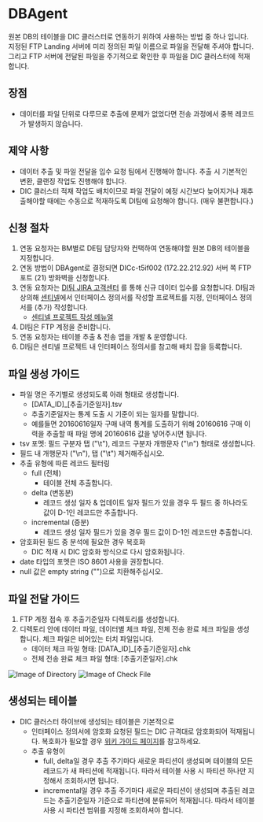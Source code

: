 # DBAgent
원본 DB의 테이블을 DIC 클러스터로 연동하기 위하여 사용하는 방법 중 하나 입니다. 지정된 FTP Landing 서버에 미리 정의된 파일 이름으로 파일을 전달해 주셔야 합니다. 그리고 FTP 서버에 전달된 파일을 주기적으로 확인한 후 파일을 DIC 클러스터에 적재합니다.

## 장점
* 데이터를 파일 단위로 다루므로 추출에 문제가 없었다면 전송 과정에서 중복 레코드가 발생하지 않습니다.

## 제약 사항
* 데이터 추출 및 파일 전달을 입수 요청 팀에서 진행해야 합니다. 추출 시 기본적인 변환, 클랜징 작업도 진행해야 합니다.
* DIC 클러스터 적재 작업도 배치이므로 파일 전달이 예정 시간보다 늦어지거나 재추출해야할 때에는 수동으로 적재하도록 DI팀에 요청해야 합니다. (매우 불편합니다.)

## 신청 절차
1. 연동 요청자는 BM별로 DE팀 담당자와 컨택하여 연동해야할 원본 DB의 테이블을 지정합니다.
2. 연동 방법이 DBAgent로 결정되면 DICc-t5if002 (172.22.212.92) 서버 쪽 FTP 포트 (21) 방화벽을 신청합니다.
3. 연동 요청자는 [DI팀 JIRA 고객센터](http://jira.skplanet.com/servicedesk/customer/portal/49) 를 통해 신규 데이터 입수를 요청합니다. DI팀과 상의해 [센티넬](http://sentinel.skplanet.com:8080)에서 인터페이스 정의서를 작성할 프로젝트를 지정, 인터페이스 정의서를 (추가) 작성합니다.
    * [센티넬 프로젝트 작성 메뉴얼](http://sentinel.skplanet.com:8080/docs/dbschema)
4. DI팀은 FTP 계정을 준비합니다.
5. 연동 요청자는 테이블 추출 & 전송 앱을 개발 & 운영합니다.
6. DI팀은 센티넬 프로젝트 내 인터페이스 정의서를 참고해 배치 잡을 등록합니다.

## 파일 생성 가이드
* 파일 명은 주기별로 생성되도록 아래 형태로 생성합니다.
    - [DATA_ID]_[추출기준일자].tsv
    - 추출기준일자는 통계 도출 시 기준이 되는 일자를 말합니다.
    - 예를들면 20160616일자 구매 내역 통계를 도출하기 위해 20160616 구매 이력을 추출할 때 파일 명에 20160616 값을 넣어주시면 됩니다.
* tsv 포멧: 필드 구분자 탭 ("\t"), 레코드 구분자 개행문자 ("\n") 형태로 생성합니다.
* 필드 내 개행문자 ("\n"), 탭 ("\t") 제거해주십시오.
* 추출 유형에 따른 레코드 필터링
    - full (전체)
        + 테이블 전체 추출합니다.
    - delta (변동분)
        + 레코드 생성 일자 & 업데이트 일자 필드가 있을 경우 두 필드 중 하나라도 값이 D-1인 레코드만 추출합니다.
    - incremental (증분)
        + 레코드 생성 일자 필드가 있을 경우 필드 값이 D-1인 레코드만 추출합니다.
* 암호화된 필드 중 분석에 필요한 경우 복호화
    - DIC 적재 시 DIC 암호화 방식으로 다시 암호화됩니다.
* date 타입의 포멧은 ISO 8601 사용을 권장합니다.
* null 값은 empty string ("")으로 치환해주십시오.

## 파일 전달 가이드
1. FTP 계정 접속 후 추출기준일자 디렉토리를 생성합니다.
2. 디렉토리 안에 데이터 파일, 데이터별 체크 파일, 전체 전송 완료 체크 파일을 생성합니다. 체크 파일은 비어있는 터치 파일입니다.
    - 데이터 체크 파일 형태: [DATA_ID]_[추출기준일자].chk
    - 전체 전송 완료 체크 파일 형태: [추출기준일자].chk

![Image of Directory](https://github.com/skpdi/sentinel-document/blob/master/schema/dbagent_directory.png?raw=true)
![Image of Check File](https://github.com/skpdi/sentinel-document/blob/master/schema/dbagent_check_file.png?raw=true)

## 생성되는 테이블
* DIC 클러스터 하이브에 생성되는 테이블은 기본적으로 
    - 인터페이스 정의서에 암호화 요청된 필드는 DIC 규격대로 암호화되어 적재됩니다. 복호화가 필요할 경우 [위키 가이드 페이지](http://wiki.skplanet.com/pages/viewpage.action?pageId=55452400)를 참고하세요.
    - 추출 유형이 
        + full, delta일 경우 추출 주기마다 새로운 파티션이 생성되며 테이블의 모든 레코드가 새 파티션에 적재됩니다. 따라서 테이블 사용 시 파티션 하나만 지정해서 조회하시면 됩니다.
        + incremental일 경우 추출 주기마다 새로운 파티션이 생성되며 추출된 레코드는 추출기준일자 기준으로 파티션에 분류되어 적재됩니다. 따라서 테이블 사용 시 파티션 범위를 지정해 조회하셔야 합니다.